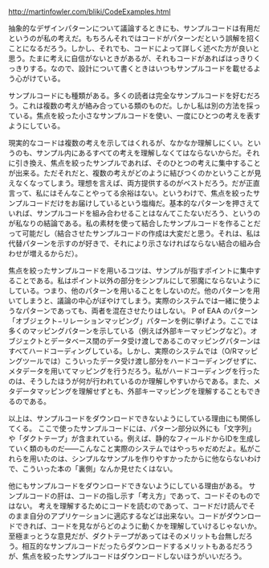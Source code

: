 http://martinfowler.com/bliki/CodeExamples.html

抽象的なデザインパターンについて議論するときにも、サンプルコードは有用だというのが私の考えだ。もちろんそれではコードがパターンだという誤解を招くことになるだろう。しかし、それでも、コードによって詳しく述べた方が良いと思う。たまに考えに自信がないときがあるが、それもコードがあればはっきりくっきりする。なので、設計について書くときはいつもサンプルコードを載せるよう心がけている。

サンプルコードにも種類がある。多くの読者は完全なサンプルコードを好むだろう。これは複数の考えが絡み合っている類のものだ。しかし私は別の方法を採っている。焦点を絞った小さなサンプルコードを使い、一度にひとつの考えを表すようにしている。

現実的なコードは複数の考えを示してはくれるが、なかなか理解しにくい。というのも、サンプル内にあるすべての考えを理解しなくてはならないからだ。それに引き換え、焦点を絞ったサンプルであれば、そのひとつの考えに集中することが出来る。ただそれだと、複数の考えがどのように結びつくのかということが見えなくなってしまう。理想を言えば、両方提供するのがベストだろう。だが正直言って、私にはそんなことやってる余裕はない。というわけで、焦点を絞ったサンプルコードだけをお届けしているという塩梅だ。基本的なパターンを押さえていれば、サンプルコードを組み合わせることはなんてこたないだろう、というのが私なりの結論である。私の素材を使って結合したサンプルコードを作ることだって可能だし（結合させたサンプルコードの作成は大変だと思う。それは、私は代替パターンを示すのが好きで、それにより示さなければならない結合の組み合わせが増えるからだ）。

焦点を絞ったサンプルコードを用いるコツは、サンプルが指すポイントに集中することである。私はポイント以外の部分をシンプルにして邪魔にならないようにしている。つまり、他のパターンを用いることをしないのだ。他のパターンを用いてしまうと、議論の中心がぼやけてしまう。実際のシステムでは一緒に使うようなパターンであっても、両者を混在させたりはしない。
P of EAA のパターン「オブジェクト−リレーションマッピング」パターンを例に挙げよう。ここでは多くのマッピングパターンを示している（例えば外部キーマッピングなど）。オブジェクトとデータベース間のデータ受け渡しであるこのマッピングパターンはすべてハードコーディングしている。しかし、実際のシステムでは（O/Rマッピングツールでは）こういったデータ受け渡し部分をハードコーディングせずに、メタデータを用いてマッピングを行うだろう。私がハードコーディングを行ったのは、そうしたほうが何が行われているのか理解しやすいからである。また、メタデータマッピングを理解せずとも、外部キーマッピングを理解することもできるのである。

以上は、サンプルコードをダウンロードできないようにしている理由にも関係してくる。
ここで使ったサンプルコードには、パターン部分以外にも「文字列」や「ダクトテープ」が含まれている。例えば、静的なフィールドからIDを生成していく類のものだ——こんなこと実際のシステムではやっちゃだめだよ。私がこれらを用いたのは、シンプルなサンプルを作りやすかったからに他ならないわけで、こういった本の「裏側」なんか見せたくはない。

他にもサンプルコードをダウンロードできないようにしている理由がある。
サンプルコードの肝は、コードの指し示す「考え方」であって、コードそのものではない。
考えを理解するためにコードを読むのであって、コードだけ読んでそのまま自分のアプリケーションに適応するなどは出来ない。コードがダウンロードできれば、コードを見ながらどのように動くかを理解していけるじゃないか。至極まっとうな意見だが、ダクトテープがあってはそのメリットも台無しだろう。相互的なサンプルコードだったらダウンロードするメリットもあるだろうが、焦点を絞ったサンプルコードはダウンロードしないほうがいいだろう。
